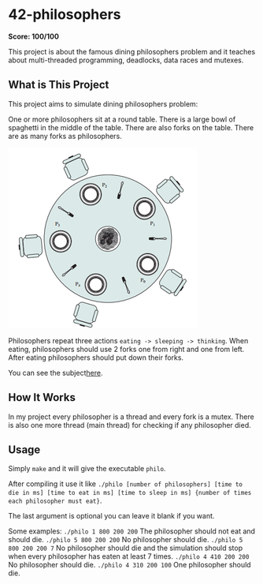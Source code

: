 # 42-philosophers

**Score: 100/100**

This project is about the famous dining philosophers problem and it teaches about multi-threaded programming, deadlocks, data races and mutexes.

## What is This Project

This project aims to simulate dining philosophers problem:

One or more philosophers sit at a round table. There is a large bowl of spaghetti in the middle of the table. There are also forks on the table. There are as many forks as philosophers.

![Visual representation](./assets/philos.png)

Philosophers repeat three actions `eating -> sleeping -> thinking`. When eating, philosophers should use 2 forks one from right and one from left. After eating philosophers should put down their forks.

You can see the subject<a href="https://github.com/Scienitive/42-philosophers/blob/main/en.subject.pdf">here</a>.

## How It Works

In my project every philosopher is a thread and every fork is a mutex. There is also one more thread (main thread) for checking if any philosopher died.

## Usage

Simply `make` and it will give the executable `philo`.

After compiling it use it like `./philo [number of philosophers] [time to die in ms] [time to eat in ms] [time to sleep in ms] {number of times each philosopher must eat}`.

The last argument is optional you can leave it blank if you want.

Some examples:
`./philo 1 800 200 200` The philosopher should not eat and should die.
`./philo 5 800 200 200` No philosopher should die.
`./philo 5 800 200 200 7` No philosopher should die and the simulation should stop when every philosopher has eaten at least 7 times.
`./philo 4 410 200 200` No philosopher should die.
`./philo 4 310 200 100` One philosopher should die.
